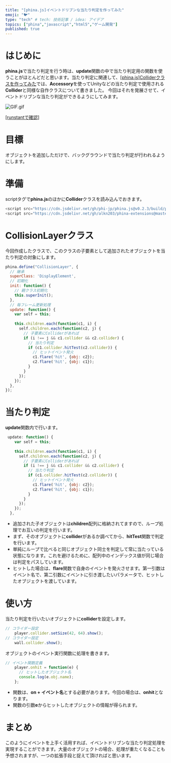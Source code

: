 ```yaml
---
title: "[phina.js]イベントドリブンな当たり判定を作ってみた"
emoji: "🐦"
type: "tech" # tech: 技術記事 / idea: アイデア
topics: ["phina","javascript","html5","ゲーム開発"]
published: true
---
```


# はじめに
**phina.js**で当たり判定を行う時は、**update**関数の中で当たり判定用の関数を使うことがほとんどだと思います。当たり判定に関連して、[[phina.js]Colliderクラスを作ってみた](https://zenn.dev/alkn203/articles/phina-collider)では、**Accessory**を使ってUnityなどの当たり判定で使用される**Collider**と同様な自作クラスについて書きました。
今回はそれを発展させて、イベントドリブンな当たり判定ができるようにしてみます。

![GIF.gif](https://qiita-image-store.s3.amazonaws.com/0/67114/c2ea4b50-5829-ef87-4b5e-0e7c20adb555.gif)

[[runstantで確認]](https://runstant.com/alkn203/projects/e70df5a9)

# 目標
オブジェクトを追加しただけで、バックグラウンドで当たり判定が行われるようにします。

# 準備
scriptタグで**phina.js**のほかに**Collider**クラスを読み込んでおきます。

```js
<script src="https://cdn.jsdelivr.net/gh/phi-jp/phina.js@v0.2.3/build/phina.js"></script>
<script src="https://cdn.jsdelivr.net/gh/alkn203/phina-extensions@master/build/phina-extensions.min.js"></script>
```

# CollisionLayerクラス
今回作成したクラスで、このクラスの子要素として追加されたオブジェクトを当たり判定の対象にします。

```js
phina.define("CollisionLayer", {
  // 継承
  superClass: 'DisplayElement',
  // 初期化
  init: function() {
    // 親クラス初期化
    this.superInit();
  },
  // 毎フレーム更新処理
  update: function() {
    var self = this;
    
    this.children.each(function(c1, i) {
      self.children.each(function(c2, j) {
        // 子要素にColliderがあれば
        if (i !== j && c1.collider && c2.collider) {
          // 当たり判定
          if (c1.collider.hitTest(c2.collider)) {
            // ヒットイベント発火
            c1.flare('hit', {obj: c2});
            c2.flare('hit', {obj: c1});
          }
        }
      });
    });
  },
});
```

# 当たり判定
**update**関数内で行います。

```js
 update: function() {
    var self = this;
    
    this.children.each(function(c1, i) {
      self.children.each(function(c2, j) {
        // 子要素にColliderがあれば
        if (i !== j && c1.collider && c2.collider) {
          // 当たり判定
          if (c1.collider.hitTest(c2.collider)) {
            // ヒットイベント発火
            c1.flare('hit', {obj: c2});
            c2.flare('hit', {obj: c1});
          }
        }
      });
    });
  },
```

* 追加された子オブジェクトは**children**配列に格納されてますので、ループ処理でお互いの判定を行います。
* まず、そのオブジェクトに**collider**があるか調べてから、**hitTest**関数で判定を行います。
* 単純にループで比べると同じオブジェクト同士を判定して常に当たっている状態になります。これを避けるために、配列中のインデックス値が同じ場合は判定をパスしています。
* ヒットした場合は、**flare**関数で自身のイベントを発火させます。第一引数はイベント名で、第二引数にイベントに引き渡したいパラメータで、ヒットしたオブジェクトを渡しています。

# 使い方
当たり判定を行いたいオブジェクトに**collider**を設定します。

```js
// コライダー設定
    player.collider.setSize(42, 64).show();
// コライダー設定
    wall.collider.show();
```

オブジェクトのイベント実行関数に処理を書きます。

```js
// イベント関数定義
    player.onhit = function(e) {
      // ヒットしたオブジェクト名
      console.log(e.obj.name);  
    };
```

* 関数は、**on + イベント名**とする必要があります。今回の場合は、**onhit**となります。
* 関数の引数**e**からヒットしたオブジェクトの情報が得られます。

# まとめ
このようにイベントを上手く活用すれば、イベントドリブンな当たり判定処理を実現することができます。大量のオブジェクトの場合、処理が重たくなることも予想されますが、一つの拡張手段と捉えて頂ければと思います。